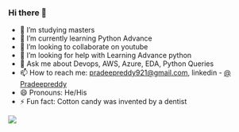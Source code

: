 ### Hi there 👋

- 🔭 I’m studying masters 
- 🌱 I’m currently learning Python Advance 
- 👯 I’m looking to collaborate on youtube
- 🤔 I’m looking for help with Learning Advance python
- 💬 Ask me about Devops, AWS, Azure, EDA, Python Queries 
- 📫 How to reach me: pradeepreddy921@gmail.com,
     linkedin - [@ Pradeepreddy](https://www.linkedin.com/in/pradeep-reddy-6246bb16b?lipi=urn%3Ali%3Apage%3Ad_flagship3_profile_view_base_contact_details%3BoineALqKRyOLFq%2FmCFbbew%3D%3D)
- 😄 Pronouns: He/His
- ⚡ Fun fact: Cotton candy was invented by a dentist


<img src="https://github-readme-stats.vercel.app/api?username=pdp-redi&&show_icons=true&title_colour=ffffff&icon_color=bb2acf&text_color=daf7dc&bg_color=151515">

